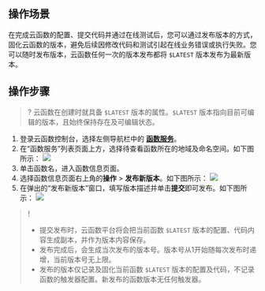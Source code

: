 ## 操作场景
在完成云函数的配置、提交代码并通过在线测试后，您可以通过发布版本的方式，固化云函数的版本，避免后续因修改代码和测试引起在线业务错误或执行失败。您可以随时发布版本，云函数任何一次的版本发布都将 `$LATEST` 版本发布为最新版本。

## 操作步骤
>? 云函数在创建时就具备 `$LATEST` 版本的属性。`$LATEST` 版本指向目前可编辑的版本，且始终保持存在及可编辑状态。  
>
1. 登录云函数控制台，选择左侧导航栏中的 **[函数服务](https://console.cloud.tencent.com/scf/list)**。
2. 在“函数服务”列表页面上方，选择待查看函数所在的地域及命名空间。如下图所示：
![](https://main.qcloudimg.com/raw/ca04d600bc3c9f42156492f2ca486b47.png)
3. 单击函数名，进入函数信息页面。
4. 选择函数信息页面右上角的**操作** > **发布新版本**。如下图所示：
![](https://main.qcloudimg.com/raw/71a886b1fb5b97f1b7f93c30e2197807.png)
5. 在弹出的“发布新版本”窗口，填写版本描述并单击**提交**即可发布。如下图所示：
![](https://main.qcloudimg.com/raw/bff5d56e0775633f8495cd3c81b4f23f.png)
>!
> - 提交发布时，云函数平台将会把当前函数 `$LATEST` 版本的配置、代码内容生成副本，并作为版本内容保存。
> - 发布完成后，会生成当次发布的版本号。版本号从1开始随每次发布时递增，当前版本号无上限。
> - 发布的版本仅记录及固化当前函数 `$LATEST` 版本的配置及代码，不记录函数的触发器配置。新发布的函数版本无任何触发器。



